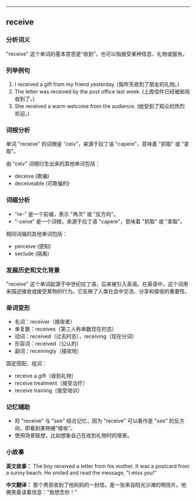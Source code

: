 
---------------
## receive
### 分析词义
"receive" 这个单词的基本意思是“收到”，也可以指接受某种信息、礼物或服务。

### 列举例句
1. I received a gift from my friend yesterday. (我昨天收到了朋友的礼物。)
2. The letter was received by the post office last week. (上周信件已经被邮局收到了。)
3. She received a warm welcome from the audience. (她受到了观众的热烈欢迎。)

### 词根分析
单词 "receive" 的词根是 "ceiv"，来源于拉丁语 "capere"，意味着 "抓取" 或 "拿取"。

由 "ceiv" 词根衍生出来的其他单词包括：
- deceive (欺骗)
- deceiveable (可欺骗的)

### 词缀分析
- "re-" 是一个前缀，表示 "再次" 或 "反方向"。
- "-ceive" 是一个词根，来源于拉丁语 "capere"，意味着 "抓取" 或 "拿取"。

相同词缀的其他单词包括：
- perceive (感知)
- seclude (隔离)

### 发展历史和文化背景
"receive" 这个单词起源于中世纪拉丁语，后来被引入英语。在英语中，这个词用来描述接收或接受某物的行为。它反映了人类社会中交流、分享和接收的重要性。

### 单词变形
- 名词：receiver（接收者）
- 单复数：receives（第三人称单数现在时态）
- 动词：received（过去时态），receiving（现在分词）
- 形容词：received（公认的）
- 副词：receivingly（接收地）

固定搭配、组词：
- receive a gift（收到礼物）
- receive treatment（接受治疗）
- receive training（接受培训）

### 记忆辅助
- 将 "receive" 与 "see" 结合记忆，因为 "receive" 可以看作是 "see" 的反方向，即看到某物被“接收”。
- 使用场景联想，比如想象自己在收到礼物时的情景。

### 小故事
**英文故事：**
The boy received a letter from his mother. It was a postcard from a sunny beach. He smiled and read the message, "I miss you!"

**中文翻译：**
那个男孩收到了他妈妈的一封信。是一张来自阳光沙滩的明信片。他微笑着读着信息：“我想念你！”

